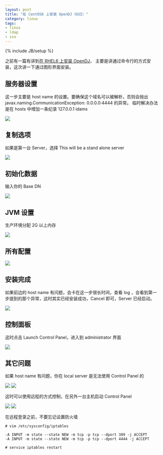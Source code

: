 ```yaml
---
layout: post
title: "在 CentOS6 上安装 OpenDJ（GUI）"
category: linux
tags: 
- linux
- ldap
- sso
---
```

{% include JB/setup %}

之前有一篇有讲到[在 RHEL6 上安装 OpenDJ](http://batizhao.github.com/linux/2012/03/29/install-opendj-directory-server-on-rhel6/)，
主要是讲通过命令行的方式安装，这次讲一下通过图形界面安装。

## 服务器设置
这一步主要是 host name 的设置。要确保这个域名可以被解析，否则会抛出 javax.naming.CommunicationException: 0.0.0.0:4444 的异常。
临时解决办法是在 hosts 中增加一条纪录 127.0.0.1   idams

![](/images/2012-07-13-install-opendj-on-centos6-with-gui-1.png)

## 复制选项
如果是第一台 Server，选择 This will be a stand alone server

![](/images/2012-07-13-install-opendj-on-centos6-with-gui-2.png)

## 初始化数据
输入你的 Base DN

![](/images/2012-07-13-install-opendj-on-centos6-with-gui-3.png)

## JVM 设置
生产环境分配 2G 以上内存

![](/images/2012-07-13-install-opendj-on-centos6-with-gui-4.png)

## 所有配置

![](/images/2012-07-13-install-opendj-on-centos6-with-gui-5.png)

## 安装完成
如果前边的 host name 有问题，会卡在这一步很长时间，查看 log ，会看到第一步提到的那个异常，这时其实已经安装成功，Cancel 即可，Server 已经启动。

![](/images/2012-07-13-install-opendj-on-centos6-with-gui-6.png)

## 控制面板

这时点击 Launch Control Panel，进入到 administrator 界面

![](/images/2012-07-13-install-opendj-on-centos6-with-gui-7.png)

## 其它问题

如果 host name 有问题，你在 local server 是无法使用 Control Panel 的

![](/images/2012-07-13-install-opendj-on-centos6-with-gui-8.png)
![](/images/2012-07-13-install-opendj-on-centos6-with-gui-9.png)

这时可以使用远程的方式控制，在另外一台主机启动 Control Panel

![](/images/2012-07-13-install-opendj-on-centos6-with-gui-10.png)
![](/images/2012-07-13-install-opendj-on-centos6-with-gui-11.png)

在远程登录之前，不要忘记设置防火墙

	# vim /etc/sysconfig/iptables
	
	-A INPUT -m state --state NEW -m tcp -p tcp --dport 389 -j ACCEPT
	-A INPUT -m state --state NEW -m tcp -p tcp --dport 4444 -j ACCEPT
	
	# service iptables restart
